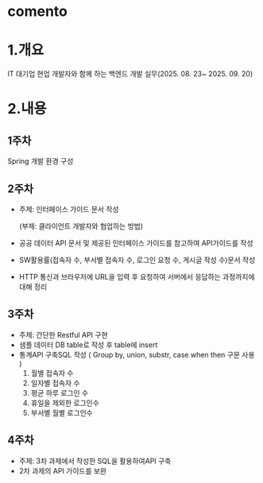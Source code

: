# comento

# 1.개요
IT 대기업 현업 개발자와 함께 하는 백엔드 개발 실무(2025. 08. 23~ 2025. 09. 20)

# 2.내용
## 1주차

Spring 개발 환경 구성

## 2주차

- 주제: 인터페이스 가이드 문서 작성
    
    (부제: 클라이언트 개발자와 협업하는 방법)
    
- 공공 데이터 API 문서 및 제공된 인터페이스 가이드를 참고하여 API가이드를 작성
- SW활용률(접속자 수, 부서별 접속자 수, 로그인 요청 수, 게시글 작성 수)문서 작성
- HTTP 통신과 브라우저에 URL을 입력 후 요청하여 서버에서 응답하는 과정까지에 대해 정리

## 3주차

- 주제: 간단한 Restful API 구현
- 샘플 데이터 DB table로 작성 후 table에 insert
- 통계API 구축SQL 작성 ( Group by, union, substr, case when then 구문 사용 )
    1. 월별 접속자 수
    2. 일자별 접속자 수
    3. 평균 하루 로그인 수
    4. 휴일을 제외한 로그인수
    5. 부서별 월별 로그인수

## 4주차

- 주제: 3차 과제에서 작성한 SQL을 활용하여API 구축
- 2차 과제의 API 가이드를 보완
